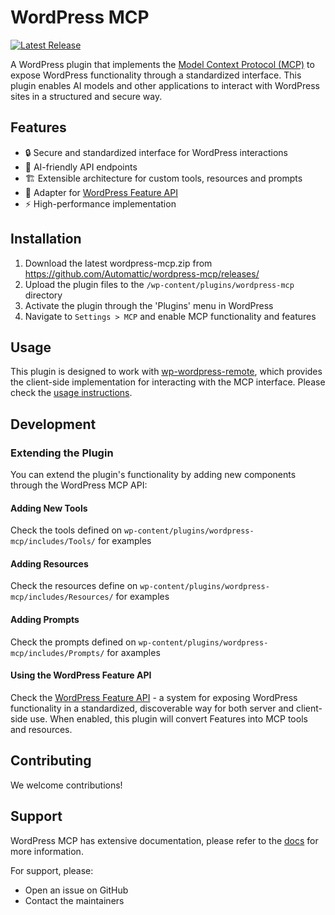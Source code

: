 # WordPress MCP

[![Latest Release](https://img.shields.io/github/v/release/Automattic/wordpress-mcp)](https://github.com/Automattic/wordpress-mcp/releases)

A WordPress plugin that implements the [Model Context Protocol (MCP)](https://modelcontextprotocol.io) to expose WordPress functionality through a standardized interface. This plugin enables AI models and other applications to interact with WordPress sites in a structured and secure way.

## Features

- 🔒 Secure and standardized interface for WordPress interactions
- 🤖 AI-friendly API endpoints
- 🏗️ Extensible architecture for custom tools, resources and prompts
- 🔌 Adapter for [WordPress Feature API](https://github.com/Automattic/wp-feature-api)
- ⚡ High-performance implementation


## Installation

1. Download the latest wordpress-mcp.zip
   from https://github.com/Automattic/wordpress-mcp/releases/
2. Upload the plugin files to the `/wp-content/plugins/wordpress-mcp` directory
3. Activate the plugin through the 'Plugins' menu in WordPress
4. Navigate to `Settings > MCP` and enable MCP functionality and features

## Usage

This plugin is designed to work with [wp-wordpress-remote](https://github.com/Automattic/mcp-wordpress-remote), which provides the client-side implementation for interacting with the MCP interface. Please check the [usage instructions](https://github.com/Automattic/mcp-wordpress-remote?tab=readme-ov-file#usage).

## Development

### Extending the Plugin

You can extend the plugin's functionality by adding new components through the WordPress MCP API:

#### Adding New Tools

Check the tools defined on `wp-content/plugins/wordpress-mcp/includes/Tools/` for examples

#### Adding Resources

Check the resources define on `wp-content/plugins/wordpress-mcp/includes/Resources/` for examples

#### Adding Prompts

Check the prompts defined on `wp-content/plugins/wordpress-mcp/includes/Prompts/` for axamples

#### Using the WordPress Feature API

Check the [WordPress Feature API](https://github.com/Automattic/wp-feature-api) - a system for exposing WordPress functionality in a standardized, discoverable way for both server and client-side use. When enabled, this plugin will convert Features into MCP tools and resources.

## Contributing

We welcome contributions!

## Support

WordPress MCP has extensive documentation, please refer to the [docs](docs/README.md) for more information.

For support, please:

-   Open an issue on GitHub
-   Contact the maintainers
